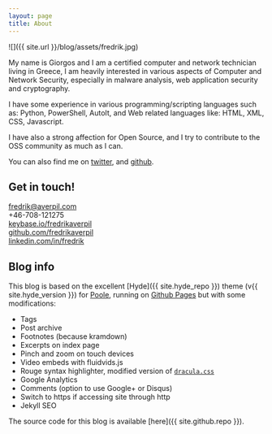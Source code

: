 ```yaml
---
layout: page
title: About
---
```


![]({{ site.url }}/blog/assets/fredrik.jpg)

My name is Giorgos and I am a certified computer and network technician living in Greece, I am heavily interested in various aspects of Computer and Network Security, especially in malware analysis, web application security and cryptography.

I have some experience in various programming/scripting languages such as: Python, PowerShell, AutoIt, and Web related languages like: HTML, XML, CSS, Javascript.

I have also a strong affection for Open Source, and I try to contribute to the OSS community as much as I can.

You can also find me on [twitter](https://twitter.com/theGexos), and [github](https://github.com/Gexos).

## Get in touch!

fredrik@averpil.com  
+46-708-121275  
[keybase.io/fredrikaverpil](https://keybase.io/fredrikaverpil)  
[github.com/fredrikaverpil](https://github.com/fredrikaverpil)  
[linkedin.com/in/fredrik](https://linkedin.com/in/fredrik)


## Blog info

This blog is based on the excellent [Hyde]({{ site.hyde_repo }}) theme (v{{ site.hyde_version }}) for [Poole](http://getpoole.com), running on [Github Pages](https://pages.github.com) but with some modifications:

- Tags
- Post archive
- Footnotes (because kramdown)
- Excerpts on index page
- Pinch and zoom on touch devices
- Video embeds with fluidvids.js
- Rouge syntax highlighter, modified version of [`dracula.css`](https://github.com/dracula/pygments)
- Google Analytics
- Comments (option to use Google+ or Disqus)
- Switch to https if accessing site through http
- Jekyll SEO

The source code for this blog is available [here]({{ site.github.repo }}).
